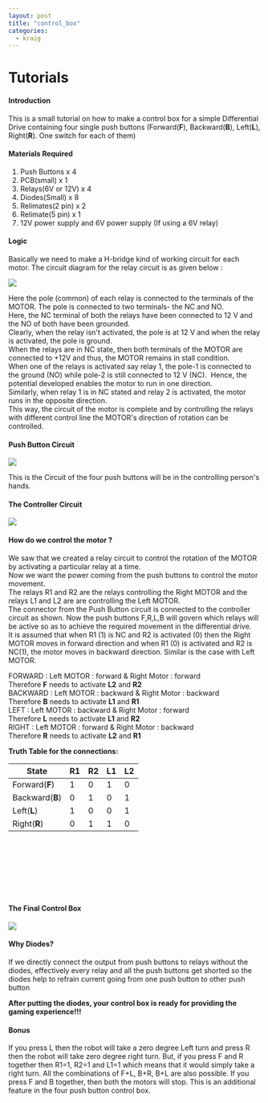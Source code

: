 ```yaml
---
layout: post
title: "control_box"
categories:
  - kraig
---
```

# Tutorials

#### Introduction

This is a small tutorial on how to make a control box for a simple Differential Drive containing four single push buttons (Forward(**F**), Backward(**B**), Left(**L**), Right(**R**). One switch for each of them)

#### Materials Required

1. Push Buttons x 4
2. PCB(small) x 1
3. Relays(6V or 12V) x 4
4. Diodes(Small) x 8
5. Relimates(2 pin) x 2
6. Relimate(5 pin) x 1
7. 12V power supply and 6V power supply (If using a 6V relay)

#### Logic

Basically we need to make a H-bridge kind of working circuit for each motor. The circuit diagram for the relay circuit is as given below :

![][1]

  
Here the pole (common) of each relay is connected to the terminals of the MOTOR. The pole is connected to two terminals- the NC and NO.  
Here, the NC terminal of both the relays have been connected to 12 V and the NO of both have been grounded.  
Clearly, when the relay isn't activated, the pole is at 12 V and when the relay is activated, the pole is ground.  
When the relays are in NC state, then both terminals of the MOTOR are connected to +12V and thus, the MOTOR remains in stall condition.  
When one of the relays is activated say relay 1, the pole-1 is connected to the ground (NO) while pole-2 is still connected to 12 V (NC).  Hence, the potential developed enables the motor to run in one direction.  
Similarly, when relay 1 is in NC stated and relay 2 is activated, the motor runs in the opposite direction.  
This way, the circuit of the motor is complete and by controlling the relays with different control line the MOTOR's direction of rotation can be controlled.

#### Push Button Circuit

![][2]

This is the Circuit of the four push buttons will be in the controlling person's hands.

#### The Controller Circuit

![][3]

#### How do we control the motor ?

We saw that we created a relay circuit to control the rotation of the MOTOR by activating a particular relay at a time.  
Now we want the power coming from the push buttons to control the motor movement.  
The relays R1 and R2 are the relays controlling the Right MOTOR and the relays L1 and L2 are are controlling the Left MOTOR.  
The connector from the Push Button circuit is connected to the controller circuit as shown. Now the push buttons F,R,L,B will govern which relays will be active so as to achieve the required movement in the differential drive.  
It is assumed that when R1 (1) is NC and R2 is activated (0) then the Right MOTOR moves in forward direction and when R1 (0) is activated and R2 is NC(1), the motor moves in backward direction. Similar is the case with Left MOTOR.

  
FORWARD : Left MOTOR : forward & Right Motor : forward  
Therefore **F** needs to activate **L2** and **R2**  
BACKWARD : Left MOTOR : backward & Right Motor : backward  
Therefore **B** needs to activate **L1** and **R1**  
LEFT : Left MOTOR : backward & Right Motor : forward  
Therefore **L** needs to activate **L1** and **R2**  
RIGHT : Left MOTOR : forward & Right Motor : backward  
Therefore **R** needs to activate **L2** and **R1**

**Truth Table for the connections:**

| State           | R1 | R2 | L1 | L2 |
| --------------- | -- | -- | -- | -- |
| Forward(**F**)  | 1  | 0  | 1  | 0  |
| Backward(**B**) | 0  | 1  | 0  | 1  |
| Left(**L**)     | 1  | 0  | 0  | 1  |
| Right(**R**)    | 0  | 1  | 1  | 0  |

 

 

 

 

#### The Final Control Box

![][4]

#### Why Diodes?

If we directly connect the output from push buttons to relays without the diodes, effectively every relay and all the push buttons get shorted so the diodes help to refrain current going from one push button to other push button

**After putting the diodes, your control box is ready for providing the gaming experience!!!**

#### Bonus

If you press L then the robot will take a zero degree Left turn and press R then the robot will take zero degree right turn. But, if you press F and R together then R1=1, R2=1 and L1=1 which means that it would simply take a right turn. All the combinations of F+L, B+R, B+L are also possible. If you press F and B together, then both the motors will stop. This is an additional feature in the four push button control box.

[1]: https://lh4.googleusercontent.com/CTdsfR-5S0r6Q8LBEZQcZjR0NyqlQ3XbRhmh0yvmHuMXvU0ADqX-TTcNZwRRHU4LGw6a4rPiuZ9-hREdvuskFSQFgmA4ftwtuR2oTDV2SA6hyCcaU40xMVBG
[2]: https://lh5.googleusercontent.com/J55Q16ICqJWaP8ZxbGBY82dYo97qtcVby8skJ5MR4ACATTNjV9lYZZUL4WCpIyh31T7Pr1Yqkfb7zgyByMafaEc9hj4GQqqi2R_v8gj6aB_1flIUKZ6z_imJ
[3]: https://lh5.googleusercontent.com/qhX9r0uZqh0ChEjUFpFs47egiAzmpuihZyLjeOOUmbtTPQasokChJQ5igwoZsdjkucyOETQFSc3HL1Ag4IJsxzPemOsyHmOekrmlXrPUo_OasLY49hF1NSuo
[4]: https://lh5.googleusercontent.com/Z1_64cF547aAiVLfqnzLzOU3ZscEzTLE8wW4CUwD38NIqe-lIAOoP3g7Pe7pb6WsccMGRt35cuKiZ3y4RGCp0h7CtH5eTjTGtbZSmtjBG3OtJoPyKNlDD3bt
